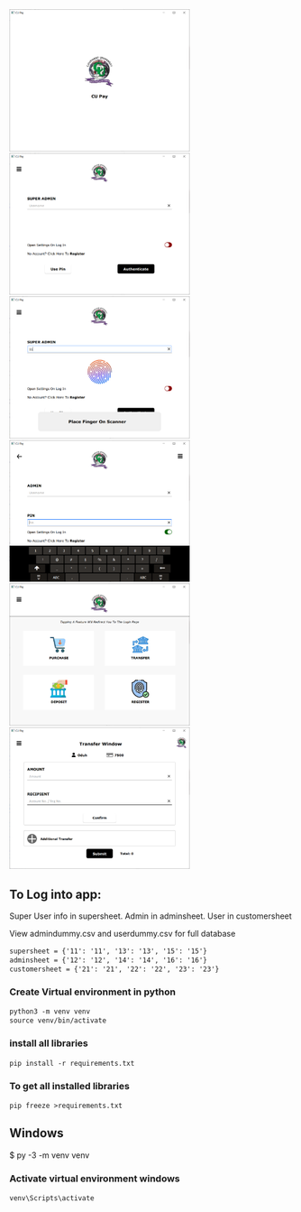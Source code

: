 <img src="Screenshots/1. Splash.PNG" title="Pg 1. Splash" style="width: 320px"> 
<img src="Screenshots/2.%20Super%20Login%20(Not%20waiting%20for%20finger).PNG" title="Pg 2. Super Admin Login" style="width: 320px">
<img src="Screenshots/2.%20Super%20Login%20(Waiting%20for%20finger).PNG" title="Pg 2 (Biometric)" style="width: 320px">
<img src="Screenshots/3.%20Admin%20Login.PNG" title="Pg 3. Admin Login (Pin)" style="width: 320px">
<img src="Screenshots/8.%20Feature%20page.PNG" title="Pg 8. Features" style="width: 320px">
<img src="Screenshots/13.%20Transfer.PNG" title="Pg 13. Transfer" style="width: 320px">


## To Log into app: 

Super User info in supersheet. Admin in adminsheet. User in customersheet

View admindummy.csv and userdummy.csv for full database
```
supersheet = {'11': '11', '13': '13', '15': '15'}   
adminsheet = {'12': '12', '14': '14', '16': '16'}    
customersheet = {'21': '21', '22': '22', '23': '23'}
```
### Create Virtual environment in python
```
python3 -m venv venv
source venv/bin/activate
```

### install all libraries

```
pip install -r requirements.txt 
```

### To get all installed libraries
```
pip freeze >requirements.txt
```

## Windows
$ py -3 -m venv venv

### Activate virtual environment windows
```
venv\Scripts\activate
```
